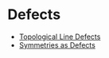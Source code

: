 <!-- generated by markdown-notes-tree -->

# Defects

<!-- optional markdown-notes-tree directory description starts here -->

<!-- optional markdown-notes-tree directory description ends here -->

- [Topological Line Defects](Line_Defects.md)
- [Symmetries as Defects](Symmetry_Defects.md)
